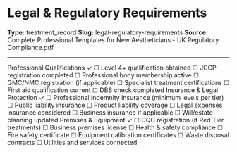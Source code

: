 # Legal & Regulatory Requirements

**Type:** treatment_record
**Slug:** legal-regulatory-requirements
**Source:** Complete Professional Templates for New Aestheticians - UK Regulatory Compliance.pdf

---

Professional Qualifications ✓ ☐ Level 4+ qualification obtained ☐ JCCP registration completed ☐
Professional body membership active ☐ GMC/NMC registration (if applicable) ☐ Specialist treatment
certifications ☐ First aid qualification current ☐ DBS check completed
Insurance & Legal Protection ✓ ☐ Professional indemnity insurance (minimum levels per tier) ☐ Public
liability insurance ☐ Product liability coverage ☐ Legal expenses insurance considered ☐ Business
insurance if applicable ☐ Will/estate planning updated
Premises & Equipment ✓ ☐ CQC registration (if Red Tier treatments) ☐ Business premises license ☐
Health & safety compliance ☐ Fire safety certificate ☐ Equipment calibration certificates ☐ Waste
disposal contracts ☐ Utilities and services connected